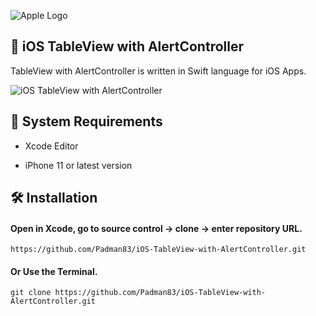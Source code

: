 ![Apple Logo](https://user-images.githubusercontent.com/45048950/73131198-bca1e580-4041-11ea-8f8d-ebfd844f0e64.png) 

## 📱 iOS TableView with AlertController

TableView with AlertController is written in Swift language for iOS Apps.

![iOS TableView with AlertController](https://user-images.githubusercontent.com/45048950/75095266-0264b600-55ce-11ea-9eed-1bed0ca817e1.gif)

## 🧰 System Requirements

* Xcode Editor

* iPhone 11 or latest version

## 🛠️ Installation

#### Open in Xcode, go to source control -> clone -> enter repository URL.

```
https://github.com/Padman83/iOS-TableView-with-AlertController.git
```

#### Or Use the Terminal.

```
git clone https://github.com/Padman83/iOS-TableView-with-AlertController.git
```
